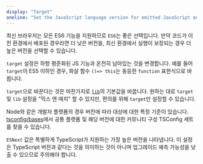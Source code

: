 ```yaml
---
display: "Target"
oneline: "Set the JavaScript language version for emitted JavaScript and include compatible library declarations."
---
```


최신 브라우저는 모든 ES6 기능을 지원하므로 `ES6`는 좋은 선택입니다.
만약 코드가 이전 환경에서 배포된 경우라면 더 낮은 버전을, 최신 환경에서 실행이 보장되는 경우 더 높은 버전을 선택할 수 있습니다.

`target` 설정은 하향 평준화된 JS 기능과 온전히 남아있는 것을 변경합니다.
예를 들어 `target`이 ES5 이하인 경우, 화살 함수 `()=> this`는 동등한 `function` 표현식으로 바뀝니다.

`target`으로 바꾼다는 것은 마찬가지로 [`lib`](#lib)의 기본값을 바꿉니다.
원하는 대로 `target` 및 `lib` 설정을 "믹스 앤 매치" 할 수 있지만, 편의를 위해 `target`만 설정할 수 있습니다.

Node와 같은 개발자 플랫폼의 경우 버전에 따라 대상에 대한 특정 기준이 있습니다. [tsconfig/bases](https://github.com/tsconfig/bases#centralized-recommendations-for-tsconfig-bases)에서 공통 플랫폼 및 해당 버전에 대한 커뮤니티 구성 TSConfig 세트를 찾을 수 있습니다.

`ESNext` 값은 특별하게 TypeScript가 지원하는 가장 높은 버전을 나타냅니다.
이 설정은 TypeScript 버전과 같다는 것을 의미하는 것이 아니며 업그레이드 예측 가능성을 낮출 수 있으므로 주의해야 합니다.
